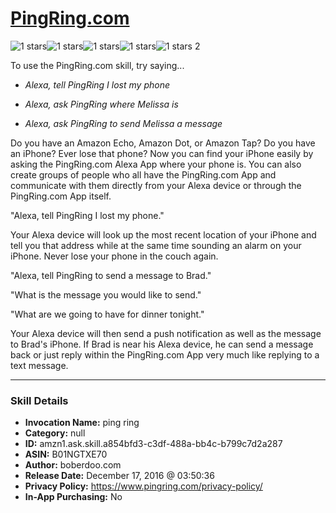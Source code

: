 # [PingRing.com](http://alexa.amazon.com/#skills/amzn1.ask.skill.a854bfd3-c3df-488a-bb4c-b799c7d2a287)
![1 stars](../../images/ic_star_black_18dp_1x.png)![1 stars](../../images/ic_star_border_black_18dp_1x.png)![1 stars](../../images/ic_star_border_black_18dp_1x.png)![1 stars](../../images/ic_star_border_black_18dp_1x.png)![1 stars](../../images/ic_star_border_black_18dp_1x.png) 2

To use the PingRing.com skill, try saying...

* *Alexa, tell PingRing I lost my phone*

* *Alexa, ask PingRing where Melissa is*

* *Alexa, ask PingRing to send Melissa a message*

Do you have an Amazon Echo, Amazon Dot, or Amazon Tap? Do you have an iPhone? Ever lose that phone? Now you can find your iPhone easily by asking the PingRing.com Alexa App where your phone is. You can also create groups of people who all have the PingRing.com App and communicate with them directly from your Alexa device or through the PingRing.com App itself.

"Alexa, tell PingRing I lost my phone."

Your Alexa device will look up the most recent location of your iPhone and tell you that address while at the same time sounding an alarm on your iPhone. Never lose your phone in the couch again.

"Alexa, tell PingRing to send a message to Brad."

"What is the message you would like to send."

"What are we going to have for dinner tonight."

Your Alexa device will then send a push notification as well as the message to Brad's iPhone. If Brad is near his Alexa device, he can send a message back or just reply within the PingRing.com App very much like replying to a text message.

***

### Skill Details

* **Invocation Name:** ping ring
* **Category:** null
* **ID:** amzn1.ask.skill.a854bfd3-c3df-488a-bb4c-b799c7d2a287
* **ASIN:** B01NGTXE70
* **Author:** boberdoo.com
* **Release Date:** December 17, 2016 @ 03:50:36
* **Privacy Policy:** https://www.pingring.com/privacy-policy/
* **In-App Purchasing:** No
